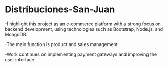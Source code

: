 ﻿# Distribuciones-San-Juan 
 -I highlight this project as an e-commerce platform with a strong focus on backend development, using technologies such as Bootstrap, Node.js, and MongoDB. 
 
 -The main function is product and sales management.
 
 -Work continues on implementing payment gateways and improving the user interface.
